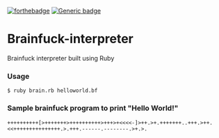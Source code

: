 [![forthebadge](https://forthebadge.com/images/badges/made-with-ruby.svg)](https://forthebadge.com) [![Generic badge](https://img.shields.io/badge/PRs-welcome-success.svg)](https://github.com/manojnaidu619/Brainfuck-interpreter/pulls)


# Brainfuck-interpreter
Brainfuck interpreter built using Ruby

### Usage
```$ ruby brain.rb helloworld.bf ```

### Sample brainfuck program to print "Hello World!"
```++++++++++[>+++++++>++++++++++>+++>+<<<<-]>++.>+.+++++++..+++.>++.<<+++++++++++++++.>.+++.------.--------.>+.>.```
